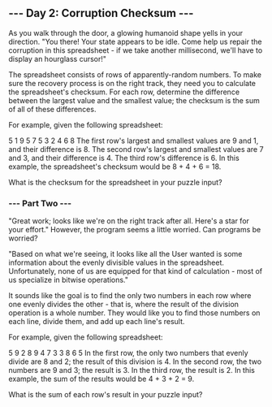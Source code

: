 ## --- Day 2: Corruption Checksum ---
As you walk through the door, a glowing humanoid shape yells in your direction. "You there! Your state appears to be idle. Come help us repair the corruption in this spreadsheet - if we take another millisecond, we'll have to display an hourglass cursor!"

The spreadsheet consists of rows of apparently-random numbers. To make sure the recovery process is on the right track, they need you to calculate the spreadsheet's checksum. For each row, determine the difference between the largest value and the smallest value; the checksum is the sum of all of these differences.

For example, given the following spreadsheet:

5 1 9 5
7 5 3
2 4 6 8
The first row's largest and smallest values are 9 and 1, and their difference is 8.
The second row's largest and smallest values are 7 and 3, and their difference is 4.
The third row's difference is 6.
In this example, the spreadsheet's checksum would be 8 + 4 + 6 = 18.

What is the checksum for the spreadsheet in your puzzle input?


### --- Part Two ---
"Great work; looks like we're on the right track after all. Here's a star for your effort." However, the program seems a little worried. Can programs be worried?

"Based on what we're seeing, it looks like all the User wanted is some information about the evenly divisible values in the spreadsheet. Unfortunately, none of us are equipped for that kind of calculation - most of us specialize in bitwise operations."

It sounds like the goal is to find the only two numbers in each row where one evenly divides the other - that is, where the result of the division operation is a whole number. They would like you to find those numbers on each line, divide them, and add up each line's result.

For example, given the following spreadsheet:

5 9 2 8
9 4 7 3
3 8 6 5
In the first row, the only two numbers that evenly divide are 8 and 2; the result of this division is 4.
In the second row, the two numbers are 9 and 3; the result is 3.
In the third row, the result is 2.
In this example, the sum of the results would be 4 + 3 + 2 = 9.

What is the sum of each row's result in your puzzle input?